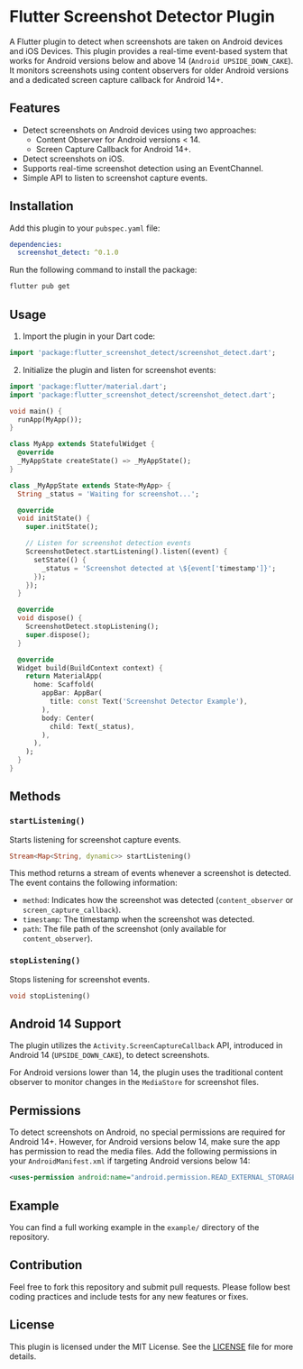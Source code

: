 
# Flutter Screenshot Detector Plugin

A Flutter plugin to detect when screenshots are taken on Android devices and iOS Devices. This plugin provides a real-time event-based system that works for Android versions below and above 14 (`Android UPSIDE_DOWN_CAKE`). It monitors screenshots using content observers for older Android versions and a dedicated screen capture callback for Android 14+.

## Features

- Detect screenshots on Android devices using two approaches:
  - Content Observer for Android versions < 14.
  - Screen Capture Callback for Android 14+.
- Detect screenshots on iOS.
- Supports real-time screenshot detection using an EventChannel.
- Simple API to listen to screenshot capture events.

## Installation

Add this plugin to your `pubspec.yaml` file:

```yaml
dependencies:
  screenshot_detect: ^0.1.0
```

Run the following command to install the package:

```bash
flutter pub get
```

## Usage

1. Import the plugin in your Dart code:

```dart
import 'package:flutter_screenshot_detect/screenshot_detect.dart';
```

2. Initialize the plugin and listen for screenshot events:

```dart
import 'package:flutter/material.dart';
import 'package:flutter_screenshot_detect/screenshot_detect.dart';

void main() {
  runApp(MyApp());
}

class MyApp extends StatefulWidget {
  @override
  _MyAppState createState() => _MyAppState();
}

class _MyAppState extends State<MyApp> {
  String _status = 'Waiting for screenshot...';

  @override
  void initState() {
    super.initState();

    // Listen for screenshot detection events
    ScreenshotDetect.startListening().listen((event) {
      setState(() {
        _status = 'Screenshot detected at \${event['timestamp']}';
      });
    });
  }

  @override
  void dispose() {
    ScreenshotDetect.stopListening();
    super.dispose();
  }

  @override
  Widget build(BuildContext context) {
    return MaterialApp(
      home: Scaffold(
        appBar: AppBar(
          title: const Text('Screenshot Detector Example'),
        ),
        body: Center(
          child: Text(_status),
        ),
      ),
    );
  }
}
```

## Methods

### `startListening()`

Starts listening for screenshot capture events.

```dart
Stream<Map<String, dynamic>> startListening()
```

This method returns a stream of events whenever a screenshot is detected. The event contains the following information:

- `method`: Indicates how the screenshot was detected (`content_observer` or `screen_capture_callback`).
- `timestamp`: The timestamp when the screenshot was detected.
- `path`: The file path of the screenshot (only available for `content_observer`).

### `stopListening()`

Stops listening for screenshot events.

```dart
void stopListening()
```

## Android 14 Support

The plugin utilizes the `Activity.ScreenCaptureCallback` API, introduced in Android 14 (`UPSIDE_DOWN_CAKE`), to detect screenshots.

For Android versions lower than 14, the plugin uses the traditional content observer to monitor changes in the `MediaStore` for screenshot files.

## Permissions

To detect screenshots on Android, no special permissions are required for Android 14+. However, for Android versions below 14, make sure the app has permission to read the media files. Add the following permissions in your `AndroidManifest.xml` if targeting Android versions below 14:

```xml
<uses-permission android:name="android.permission.READ_EXTERNAL_STORAGE" />
```

## Example

You can find a full working example in the `example/` directory of the repository.

## Contribution

Feel free to fork this repository and submit pull requests. Please follow best coding practices and include tests for any new features or fixes.

## License

This plugin is licensed under the MIT License. See the [LICENSE](./LICENSE) file for more details.
